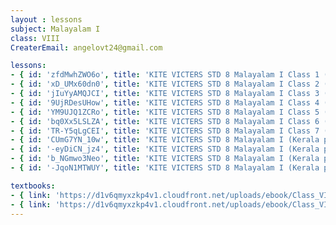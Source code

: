 ```yaml
--- 
layout : lessons 
subject: Malayalam I
class: VIII
CreaterEmail: angelovt24@gmail.com

lessons: 
- { id: 'zfdMwhZWO6o', title: 'KITE VICTERS STD 8 Malayalam I Class 1 (First Bell-ഫസ്റ്റ് ബെല്‍)' }
- { id: 'xD_UMx60dn0', title: 'KITE VICTERS STD 8 Malayalam I Class 2 (First Bell-ഫസ്റ്റ് ബെല്‍)' }
- { id: 'jIuYyAMQJCI', title: 'KITE VICTERS STD 8 Malayalam I Class 3 (First Bell-ഫസ്റ്റ് ബെല്‍)' }
- { id: '9UjRDesUHow', title: 'KITE VICTERS STD 8 Malayalam I Class 4 (First Bell-ഫസ്റ്റ് ബെല്‍)' }
- { id: 'YM9UJQ1ZCRo', title: 'KITE VICTERS STD 8 Malayalam I Class 5 (First Bell-ഫസ്റ്റ് ബെല്‍)' }
- { id: 'bq0Xx5LSLZA', title: 'KITE VICTERS STD 8 Malayalam I Class 6 (First Bell-ഫസ്റ്റ് ബെല്‍)' }
- { id: 'TR-Y5qLgCEI', title: 'KITE VICTERS STD 8 Malayalam I Class 7 (First Bell-ഫസ്റ്റ് ബെല്‍)' }
- { id: 'CUmG7YN_10w', title: 'KITE VICTERS STD 8 Malayalam I (Kerala paadaaval) Class 8 (First Bell-ഫസ്റ്റ് ബെല്‍)' }
- { id: '-eyDiCN_jz4', title: 'KITE VICTERS STD 8 Malayalam I (Kerala paadaaval) Class 9 (First Bell-ഫസ്റ്റ് ബെല്‍)' }
- { id: 'b_NGmwo3Neo', title: 'KITE VICTERS STD 8 Malayalam I (Kerala paadavali) Class 10 (First Bell-ഫസ്റ്റ് ബെല്‍)' }
- { id: '-JqoN1MTWUY', title: 'KITE VICTERS STD 8 Malayalam I (Kerala paadavali) Class 11 (First Bell-ഫസ്റ്റ് ബെല്‍)' }

textbooks:
- { link: 'https://d1v6qmyxzkp4v1.cloudfront.net/uploads/ebook/Class_VIII/KeralaReaderMalayalamAT/KeralaReaderMalayalamAT.pdf', title: 'MalayalamI Part -1' }
- { link: 'https://d1v6qmyxzkp4v1.cloudfront.net/uploads/ebook/Class_VIII/Malayalam_8_AT_Vol-2/Malayalam_8_AT_Vol-2.pdf', title: 'MalayalamI Part -2' }
---
```


